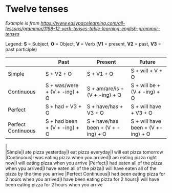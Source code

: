 # Twelve tenses
*Example is from https://www.easypacelearning.com/all-lessons/grammar/1198-12-verb-tenses-table-learning-english-grammar-tenses*

Legend: **S** = Subject, **O** = Object, **V** = Verb (**V1** = present, **V2** = past, **V3** = past participle)

||Past|Present|Future
|-|-|-|-
|Simple|S + V2 + O|S + V1 + O|S + will + V + O
|Continuous|S + was/were + (V + -ing) + O|S + am/are/is + (V + -ing) + O|S + will be + (V + -ing) + O
|Perfect|S + had + V3 + O|S + have/has + V3 + O|S + will have + V3 + O
|Perfect Continuous|S + had been + (V + -ing) + O|S + have/has been + (V + -ing) + O|S + will have been + (V +-ing) + O
|  
|Simple|I ate pizza yesterday|I eat pizza everyday|I will eat pizza tomorrow
|Continuous|I was eating pizza when you arrived|I am eating pizza right now|I will eating pizza when you arrive
|Perfect|I had eaten all of the pizza when ypu arrived|I have eaten all of the pizza|I will have eaten all of the pizza by the time you arrive
|Perfect Continuous|I had been eating pizza for 2 hours when you arrived|I have been eating pizza for 2 hours|I will have been eating pizza for 2 hours when you arrive
